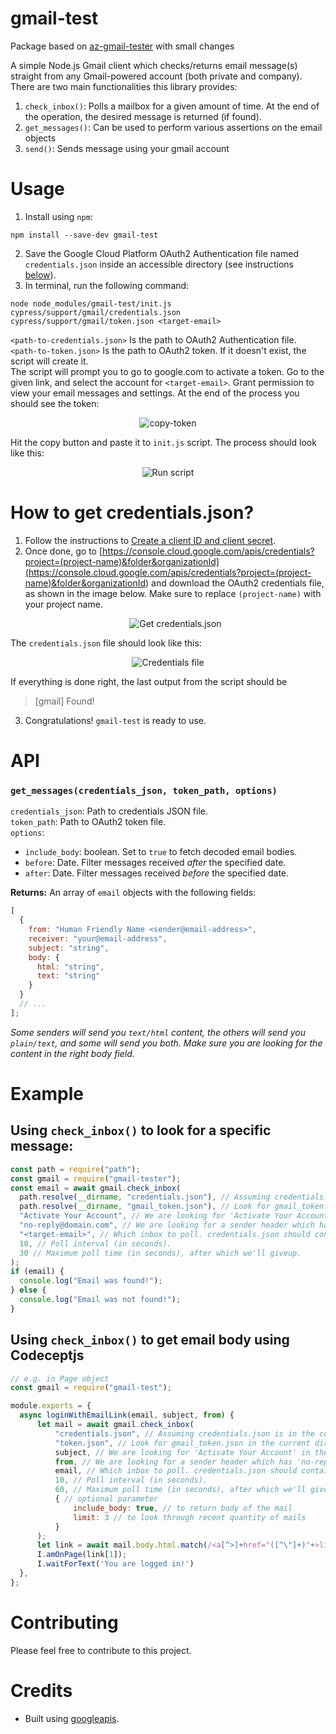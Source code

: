 # gmail-test
Package based on [az-gmail-tester](https://github.com/ayyazzafar/gmail-tester) with small changes<br/>

A simple Node.js Gmail client which checks/returns email message(s) straight from any Gmail-powered account (both private and company).<br/>
There are two main functionalities this library provides:<br>

1.  `check_inbox()`: Polls a mailbox for a given amount of time. At the end of the operation, the desired message is returned (if found).
2.  `get_messages()`: Can be used to perform various assertions on the email objects
3. `send()`: Sends message using your gmail account

# Usage

1.  Install using `npm`:

```
npm install --save-dev gmail-test
```

2.  Save the Google Cloud Platform OAuth2 Authentication file named `credentials.json` inside an accessible directory (see instructions [below](https://www.npmjs.com/package/gmail-test#how-to-get-credentialsjson)).
3.  In terminal, run the following command:

```
node node_modules/gmail-test/init.js cypress/support/gmail/credentials.json cypress/support/gmail/token.json <target-email>
```

`<path-to-credentials.json>` Is the path to OAuth2 Authentication file.<br/>
`<path-to-token.json>` Is the path to OAuth2 token. If it doesn't exist, the script will create it.<br/>
The script will prompt you to go to google.com to activate a token.
Go to the given link, and select the account for `<target-email>`. Grant permission to view your email messages and settings. At the end of the process you should see the token:

<p align="center">
  <img src="https://i.ibb.co/sJm97H1/copy-token.png" alt="copy-token" border="0">
</p>

Hit the copy button and paste it to `init.js` script.
The process should look like this:

<p align="center">
  <img src="https://i.ibb.co/k94bkzB/run-script.png" alt="Run script">
</p>

# How to get credentials.json?

1.  Follow the instructions to [Create a client ID and client secret](https://developers.google.com/adwords/api/docs/guides/authentication#create_a_client_id_and_client_secret).
2.  Once done, go to [https://console.cloud.google.com/apis/credentials?project=(project-name)&folder&organizationId](<https://console.cloud.google.com/apis/credentials?project=(project-name)&folder&organizationId>) and download the OAuth2 credentials file, as shown in the image below. Make sure to replace `(project-name)` with your project name.
    <p align="center">
      <img src="https://i.ibb.co/z5FL6YK/get-credentials-json.png" alt="Get credentials.json">
    </p>

The `credentials.json` file should look like this:

<p align="center">
  <img src="https://i.ibb.co/1stgn28/credentials.png" alt="Credentials file">
</p>

If everything is done right, the last output from the script should be

> [gmail] Found!

3.  Congratulations! `gmail-test` is ready to use.

# API

### `get_messages(credentials_json, token_path, options)`

`credentials_json`: Path to credentials JSON file.<br>
`token_path`: Path to OAuth2 token file.<br>
`options`: <br>

* `include_body`: boolean. Set to `true` to fetch decoded email bodies.
* `before`: Date. Filter messages received _after_ the specified date.
* `after`: Date. Filter messages received _before_ the specified date.

**Returns:**
An array of `email` objects with the following fields:<br>

```javascript
[
  {
    from: "Human Friendly Name <sender@email-address>",
    receiver: "your@email-address",
    subject: "string",
    body: {
      html: "string",
      text: "string"
    }
  }
  // ...
];
```

_Some senders will send you `text/html` content, the others will send you `plain/text`, and some will send you both. Make sure you are looking for the content in the right body field._

# Example

## Using `check_inbox()` to look for a specific message:

```javascript
const path = require("path");
const gmail = require("gmail-tester");
const email = await gmail.check_inbox(
  path.resolve(__dirname, "credentials.json"), // Assuming credentials.json is in the current directory.
  path.resolve(__dirname, "gmail_token.json"), // Look for gmail_token.json in the current directory (if it doesn't exists, it will be created by the script).
  "Activate Your Account", // We are looking for 'Activate Your Account' in the subject of the message.
  "no-reply@domain.com", // We are looking for a sender header which has 'no-reply@domain.com' in it.
  "<target-email>", // Which inbox to poll. credentials.json should contain the credentials to it.
  10, // Poll interval (in seconds).
  30 // Maximum poll time (in seconds), after which we'll giveup.
);
if (email) {
  console.log("Email was found!");
} else {
  console.log("Email was not found!");
}
```
## Using `check_inbox()` to get email body using Codeceptjs


```javascript
// e.g. in Page object
const gmail = require("gmail-test");

module.exports = {
  async loginWithEmailLink(email, subject, from) {
      let mail = await gmail.check_inbox(
          "credentials.json", // Assuming credentials.json is in the current directory.
          "token.json", // Look for gmail_token.json in the current directory (if it doesn't exists, it will be created by the script).
          subject, // We are looking for 'Activate Your Account' in the subject of the message.
          from, // We are looking for a sender header which has 'no-reply@domain.com' in it.
          email, // Which inbox to poll. credentials.json should contain the credentials to it.
          10, // Poll interval (in seconds).
          60, // Maximum poll time (in seconds), after which we'll giveup.
          { // optional parameter
              include_body: true, // to return body of the mail
              limit: 3 // to look through recent quantity of mails
          }
      );
      let link = await mail.body.html.match(/<a[^>]+href="([^\"]+)"+>link<\/a> e.g. Some link href/);
      I.amOnPage(link[1]);
      I.waitForText('You are logged in!')
  },
};
```
# Contributing

Please feel free to contribute to this project.

# Credits

* Built using [googleapis](https://github.com/googleapis/googleapis).
